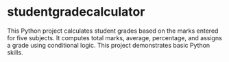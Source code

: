 # studentgradecalculator
This Python project calculates student grades based on the marks entered for five subjects. It computes total marks, average, percentage, and assigns a grade using conditional logic. This project demonstrates basic Python skills.
